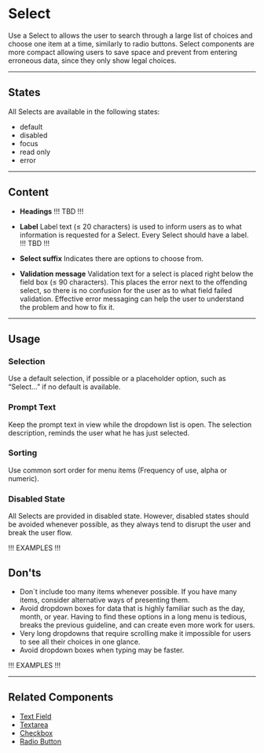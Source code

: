 # Select
 
Use a Select to allows the user to search through a large list of choices and choose one item at a time, similarly to radio buttons. 
Select components are more compact allowing users to save space and prevent from entering erroneous data, since they only show legal choices.
 
---

## States
 
All Selects are available in the following states:

* default
* disabled
* focus
* read only
* error
 
---
 
## Content

- **Headings**
!!! TBD !!!

- **Label**
Label text (≤ 20 characters) is used to inform users as to what information is requested for a Select. Every Select should have a label. !!! TBD !!!

- **Select suffix**
Indicates there are options to choose from.

- **Validation message**
Validation text for a select is placed right below the field box (≤ 90 characters). This places the error next to the offending select, 
so there is no confusion for the user as to what field failed validation. Effective error messaging can help the user to understand the problem and how to fix it.

--- 
 
## Usage
 
### Selection
Use a default selection, if possible or a placeholder option, such as “Select…” if no default is available.
 
### Prompt Text
Keep the prompt text in view while the dropdown list is open. The selection description, reminds the user what he has just selected.

### Sorting
Use common sort order for menu items (Frequency of use, alpha or numeric).

### Disabled State
All Selects are provided in disabled state. However, disabled states should be avoided whenever possible, as they always tend to disrupt the user and break the user flow.
 
!!! EXAMPLES !!!

## Don'ts
 
- Don´t include too many items whenever possible. If you have many items, consider alternative ways of presenting them.
- Avoid dropdown boxes for data that is highly familiar such as the day, month, or year. Having to find these options in a long menu is tedious, breaks the previous guideline, and can create even more work for users.
- Very long dropdowns that require scrolling make it impossible for users to see all their choices in one glance.
- Avoid dropdown boxes when typing may be faster.
 
!!! EXAMPLES !!!

--- 
 
## Related Components

* [Text Field](#/web/components/form/text-field)
* [Textarea](#/web/components/form/textarea)
* [Checkbox](#/web/components/form/checkbox)
* [Radio Button](#/web/components/form/radio-button)